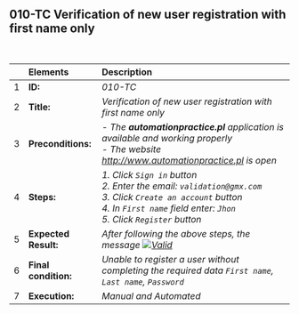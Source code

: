 ##  010-TC Verification of new user registration with first name only

<br>

|     | Elements             | Description                                                                               |
| :-- | :------------------- | :---------------------------------------------------------------------------------------- |
| 1   | **ID:**              | _010-TC_                                                                                  |
| 2   | **Title:**           | _Verification of new user registration with first name only_                                                     |
| 3   | **Preconditions:**   | _- The **automationpractice.pl** application is available and working properly <br> - The website http://www.automationpractice.pl is open_             |
| 4   | **Steps:**           | _1. Click `Sign in` button <br> 2. Enter the email: `validation@gmx.com` <br> 3. Click `Create an account` button <br> 4. In `First name` field enter: `Jhon` <br> 5. Click `Register` button_ |
| 5   | **Expected Result:** | _After following the above steps, the message [![Valid](https://img.shields.io/badge/There%20are%202%20errors-f3515c)](#)_ |
| 6   | **Final condition:** | _Unable to register a user without completing the required data `First name`, `Last name`, `Password`_                                                    |
| 7   | **Execution:**       | _Manual and Automated_                                                                    |
